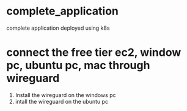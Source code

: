 # complete_application
complete application deployed using k8s

# connect the free tier ec2, window pc, ubuntu pc, mac through wireguard
1) Install the wireguard on the windows pc
2) intall the wireguard on the ubuntu pc
